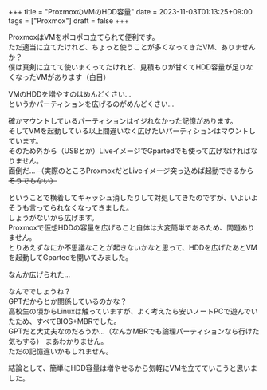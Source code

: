 +++
title = "ProxmoxのVMのHDD容量"
date = 2023-11-03T01:13:25+09:00
tags = ["Proxmox"]
draft = false
+++

ProxmoxはVMをポコポコ立てられて便利です。  
ただ適当に立てたけれど、ちょっと使うことが多くなってきたVM、ありませんか？  
僕は真剣に立てて使いまくってたけれど、見積もりが甘くてHDD容量が足りなくなったVMがあります（白目）  

VMのHDDを増やすのはめんどくさい…  
というかパーティションを広げるのがめんどくさい…  

確かマウントしているパーティションはイジれなかった記憶があります。  
そしてVMを起動している以上間違いなく広げたいパーティションはマウントしています。  
そのため外から（USBとか）LiveイメージでGpartedでも使って広げなければなりません。  
面倒だ…
~~（実際のところProxmoxだとLiveイメージ突っ込めば起動できるからそうでもない）~~  

ということで横着してキャッシュ消したりして対処してきたのですが、いよいよそうも言ってられなくなってきました。  
しょうがないから広げます。  
Proxmoxで仮想HDDの容量を広げること自体は大変簡単であるため、問題ありません。  
とりあえずなにか不思議なことが起きないかなと思って、HDDを広げたあとVMを起動してGpartedを開いてみました。  

なんか広げられた…  

なんででしょうね？  
GPTだからとか関係しているのかな？  
高校生の頃からLinuxは触っていますが、よく考えたら安いノートPCで遊んでいたため、すべてBIOS+MBRでした。  
GPTだと大丈夫なのだろうか…（なんかMBRでも論理パーティションなら行けた気もする）
まあわかりません。  
ただの記憶違いかもしれません。  

結論として、簡単にHDD容量は増やせるから気軽にVMを立てていこうと思いました。
